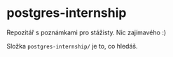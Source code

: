 # postgres-internship
Repozitář s poznámkami pro stážisty. Nic zajímavého :)

Složka `postgres-internship/` je to, co hledáš.
